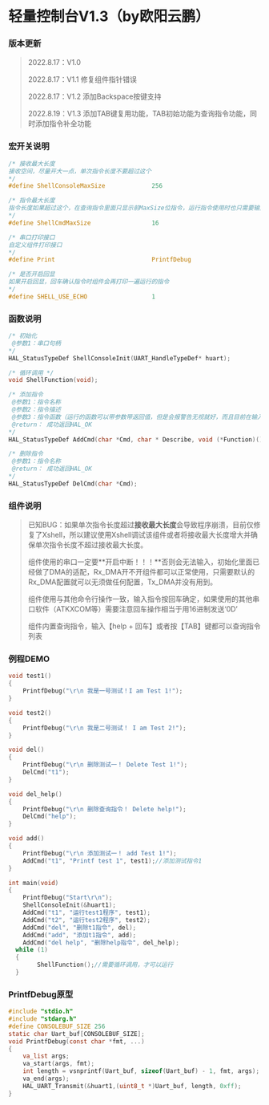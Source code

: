 # 轻量控制台V1.3（by欧阳云鹏）

### 版本更新

> 2022.8.17：V1.0	
>
> 2022.8.17：V1.1   修复组件指针错误
>
> 2022.8.17：V1.2   添加Backspace按键支持
>
> 2022.8.19：V1.3   添加TAB键复用功能，TAB初始功能为查询指令功能，同时添加指令补全功能

### 宏开关说明

```c
/* 接收最大长度 
接收空间，尽量开大一点，单次指令长度不要超过这个
*/
#define ShellConsoleMaxSize 			256

/* 指令最大长度 
指令长度如果超过这个，在查询指令里面只显示前MaxSize位指令，运行指令使用时也只需要输入前MaxSize位指令
*/
#define ShellCmdMaxSize 				16

/* 串口打印接口 
自定义组件打印接口
*/
#define Print 							PrintfDebug

/* 是否开启回显 
如果开启回显，回车确认指令时组件会再打印一遍运行的指令
*/
#define SHELL_USE_ECHO 					1
```

### 函数说明

```c
/* 初始化 
 @参数1：串口句柄
*/
HAL_StatusTypeDef ShellConsoleInit(UART_HandleTypeDef* huart);

/* 循环调用 */
void ShellFunction(void);

/* 添加指令 
 @参数1：指令名称
 @参数2：指令描述
 @参数3：指令函数（运行的函数可以带参数带返回值，但是会报警告无视就好，而且目前在输入指令时不支持输入参数，所以并没有实际意义同无参数无返回值的函数没有区别）
 @return： 成功返回HAL_OK
*/
HAL_StatusTypeDef AddCmd(char *Cmd, char * Describe, void (*Function)());

/* 删除指令 
 @参数1：指令名称
 @return： 成功返回HAL_OK
*/
HAL_StatusTypeDef DelCmd(char *Cmd);
```

### 组件说明

> 已知BUG：如果单次指令长度超过**接收最大长度**会导致程序崩溃，目前仅修复了Xshell，所以建议使用Xshell调试该组件或者将接收最大长度增大并确保单次指令长度不超过接收最大长度。
>
> 组件使用的串口一定要**开启中断！！！**否则会无法输入，初始化里面已经做了DMA的适配，Rx_DMA开不开组件都可以正常使用，只需要默认的Rx_DMA配置就可以无须做任何配置，Tx_DMA并没有用到。
>
> 组件使用与其他命令行操作一致，输入指令按回车确定，如果使用的其他串口软件（ATKXCOM等）需要注意回车操作相当于用16进制发送‘0D’
>
> 组件内置查询指令，输入【help + 回车】或者按【TAB】键都可以查询指令列表

### 例程DEMO

```c
void test1()
{
	PrintfDebug("\r\n 我是一号测试！I am Test 1!");
}

void test2()
{
	PrintfDebug("\r\n 我是二号测试！ I am Test 2!");
}

void del()
{
	PrintfDebug("\r\n 删除测试一！ Delete Test 1!");
	DelCmd("t1");
}

void del_help()
{
	PrintfDebug("\r\n 删除查询指令！ Delete help!");
	DelCmd("help");
}

void add()
{
	PrintfDebug("\r\n 添加测试一！ add Test 1!");
	AddCmd("t1", "Printf test 1", test1);//添加测试指令1
}

int main(void)
{
	PrintfDebug("Start\r\n");
	ShellConsoleInit(&huart1);
	AddCmd("t1", "运行test1程序", test1);
	AddCmd("t2", "运行test2程序", test2);
	AddCmd("del", "删除t1指令", del);
	AddCmd("add", "添加t1指令", add);
	AddCmd("del help", "删除help指令", del_help);
  while (1)
  {
		ShellFunction();//需要循环调用，才可以运行
  }
```

### PrintfDebug原型

```c
#include "stdio.h"
#include "stdarg.h"
#define CONSOLEBUF_SIZE 256
static char Uart_buf[CONSOLEBUF_SIZE];
void PrintfDebug(const char *fmt, ...)
{
	va_list args;
	va_start(args, fmt);
	int length = vsnprintf(Uart_buf, sizeof(Uart_buf) - 1, fmt, args);
	va_end(args);
	HAL_UART_Transmit(&huart1,(uint8_t *)Uart_buf, length, 0xff);
}
```

